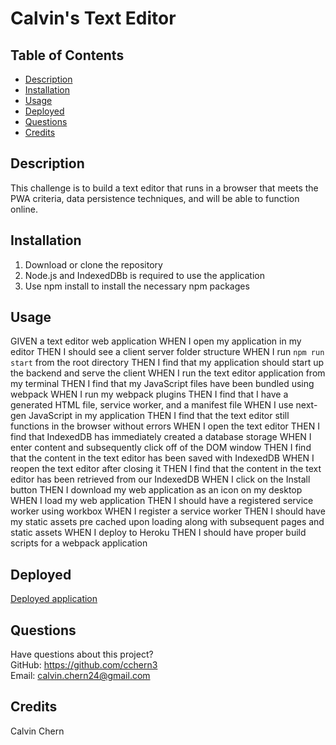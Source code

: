 # Calvin's Text Editor
  ## Table of Contents
  * [Description](#description)
  * [Installation](#installation)
  * [Usage](#usage)
  * [Deployed](#deployed)
  * [Questions](#questions)
  * [Credits](#credits)
  ## Description
  This challenge is to build a text editor that runs in a browser that meets the PWA criteria, data persistence techniques, and will be able to function online.
  ## Installation
1. Download or clone the repository
2. Node.js and IndexedDBb is required to use the application
3. Use npm install to install the necessary npm packages
  ## Usage
GIVEN a text editor web application 
WHEN I open my application in my editor 
THEN I should see a client server folder structure WHEN I run `npm run start` from the root directory 
THEN I find that my application should start up the backend and serve the client 
WHEN I run the text editor application from my terminal 
THEN I find that my JavaScript files have been bundled using webpack WHEN I run my webpack plugins 
THEN I find that I have a generated HTML file, service worker, and a manifest file WHEN I use next-gen JavaScript in my application THEN I find that the text editor still functions in the browser without errors 
WHEN I open the text editor 
THEN I find that IndexedDB has immediately created a database storage WHEN I enter content and subsequently click off of the DOM window 
THEN I find that the content in the text editor has been saved with IndexedDB 
WHEN I reopen the text editor after closing it 
THEN I find that the content in the text editor has been retrieved from our IndexedDB 
WHEN I click on the Install button 
THEN I download my web application as an icon on my desktop 
WHEN I load my web application 
THEN I should have a registered service worker using workbox 
WHEN I register a service worker 
THEN I should have my static assets pre cached upon loading along with subsequent pages and static assets 
WHEN I deploy to Heroku 
THEN I should have proper build scripts for a webpack application
  ## Deployed 
  [Deployed application](https://calvins-text-editor.herokuapp.com/)
  ## Questions
  Have questions about this project?  
  GitHub: https://github.com/cchern3  
  Email: calvin.chern24@gmail.com
  ## Credits
  Calvin Chern
